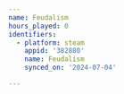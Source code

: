 ```yaml
---
name: Feudalism
hours_played: 0
identifiers:
  - platform: steam
    appid: '382880'
    name: Feudalism
    synced_on: '2024-07-04'

---
```

